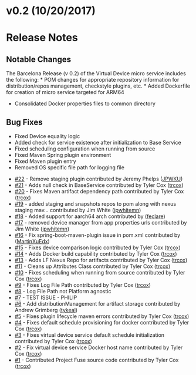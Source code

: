 # v0.2 (10/20/2017)
# Release Notes

## Notable Changes
The Barcelona Release (v 0.2) of the Virtual Device micro service includes the following:
* POM changes for appropriate repository information for distribution/repos management, checkstyle plugins, etc.
* Added Dockerfile for creation of micro service targeted for ARM64
* Consolidated Docker properties files to common directory

## Bug Fixes
* Fixed Device equality logic
* Added check for service existence after initialization to Base Service
* Fixed scheduling configuration when running from source
* Fixed Maven Spring plugin environment
* Fixed Maven plugin entry
* Removed OS specific file path for logging file 

 - [#22](https://github.com/edgexfoundry/device-virtual/pull/22) - Remove staging plugin contributed by Jeremy Phelps ([JPWKU](https://github.com/JPWKU))
 - [#21](https://github.com/edgexfoundry/device-virtual/pull/21) - Adds null check in BaseService contributed by Tyler Cox ([trcox](https://github.com/trcox))
 - [#20](https://github.com/edgexfoundry/device-virtual/pull/20) - Fixes Maven artifact dependency path contributed by Tyler Cox ([trcox](https://github.com/trcox))
 - [#19](https://github.com/edgexfoundry/device-virtual/pull/19) - added staging and snapshots repos to pom along with nexus staging mav… contributed by Jim White ([jpwhitemn](https://github.com/jpwhitemn))
 - [#18](https://github.com/edgexfoundry/device-virtual/pull/18) - Added support for aarch64 arch contributed by ([feclare](https://github.com/feclare))
 - [#17](https://github.com/edgexfoundry/device-virtual/pull/17) - removed device manager from app properties urls contributed by Jim White ([jpwhitemn](https://github.com/jpwhitemn))
 - [#16](https://github.com/edgexfoundry/device-virtual/pull/16) - Fix spring-boot-maven-plugin issue in pom.xml contributed by ([MartinXuEdx](https://github.com/MartinXuEdx))
 - [#15](https://github.com/edgexfoundry/device-virtual/pull/15) - Fixes device comparison logic contributed by Tyler Cox ([trcox](https://github.com/trcox))
 - [#14](https://github.com/edgexfoundry/device-virtual/pull/14) - Adds Docker build capability contributed by Tyler Cox ([trcox](https://github.com/trcox))
 - [#13](https://github.com/edgexfoundry/device-virtual/pull/13) - Adds LF Nexus Repo for artifacts contributed by Tyler Cox ([trcox](https://github.com/trcox))
 - [#11](https://github.com/edgexfoundry/device-virtual/pull/11) - Cleans up Attributes Class contributed by Tyler Cox ([trcox](https://github.com/trcox))
 - [#10](https://github.com/edgexfoundry/device-virtual/pull/10) - Fixes scheduling when running from source contributed by Tyler Cox ([trcox](https://github.com/trcox))
 - [#9](https://github.com/edgexfoundry/device-virtual/pull/9) - Fixes Log File Path contributed by Tyler Cox ([trcox](https://github.com/trcox))
 - [#8](https://github.com/edgexfoundry/device-virtual/issues/8) - Log File Path not Platform agnostic
 - [#7](https://github.com/edgexfoundry/device-virtual/issues/7) - TEST ISSUE - PHILIP
 - [#6](https://github.com/edgexfoundry/device-virtual/pull/6) - Add distributionManagement for artifact storage contributed by Andrew Grimberg ([tykeal](https://github.com/tykeal))
 - [#5](https://github.com/edgexfoundry/device-virtual/pull/5) - Fixes plugin lifecycle maven errors contributed by Tyler Cox ([trcox](https://github.com/trcox))
 - [#4](https://github.com/edgexfoundry/device-virtual/pull/4) - Fixes default schedule provisioning for docker contributed by Tyler Cox ([trcox](https://github.com/trcox))
 - [#3](https://github.com/edgexfoundry/device-virtual/pull/3) - Fixes virtual device service default schedule initialization contributed by Tyler Cox ([trcox](https://github.com/trcox))
 - [#2](https://github.com/edgexfoundry/device-virtual/pull/2) - Fix virtual device service Docker host name contributed by Tyler Cox ([trcox](https://github.com/trcox))
 - [#1](https://github.com/edgexfoundry/device-virtual/pull/1) - Contributed Project Fuse source code contributed by Tyler Cox ([trcox](https://github.com/trcox))
